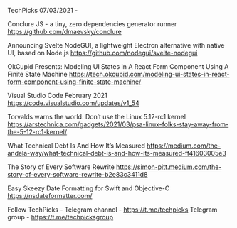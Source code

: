 TechPicks 07/03/2021 -

Conclure JS - a tiny, zero dependencies generator runner
https://github.com/dmaevsky/conclure

Announcing Svelte NodeGUI, a lightweight Electron alternative with native UI, based on Node.js
https://github.com/nodegui/svelte-nodegui

OkCupid Presents: Modeling UI States in A React Form Component Using A Finite State Machine
https://tech.okcupid.com/modeling-ui-states-in-react-form-component-using-finite-state-machine/

Visual Studio Code February 2021
https://code.visualstudio.com/updates/v1_54

Torvalds warns the world: Don’t use the Linux 5.12-rc1 kernel
https://arstechnica.com/gadgets/2021/03/psa-linux-folks-stay-away-from-the-5-12-rc1-kernel/

What Technical Debt Is And How It’s Measured
https://medium.com/the-andela-way/what-technical-debt-is-and-how-its-measured-ff41603005e3

The Story of Every Software Rewrite
https://simon-pitt.medium.com/the-story-of-every-software-rewrite-b2e83c3411d8

Easy Skeezy Date Formatting for Swift and Objective-C
https://nsdateformatter.com/

Follow TechPicks -
Telegram channel - https://t.me/techpicks
Telegram group - https://t.me/techpicksgroup